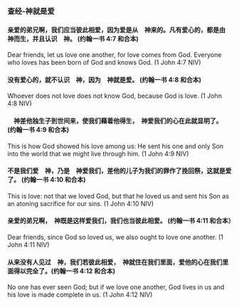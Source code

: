 ### 查经-神就是爱

#### 亲爱的弟兄啊，我们应当彼此相爱，因为爱是从　神来的。凡有爱心的，都是由　神而生，并且认识　神。 (约翰一书 4:7 和合本)

Dear friends, let us love one another, for love comes from God. Everyone who loves has been born of God and knows God. (1 John 4:7 NIV)


#### 没有爱心的，就不认识　神，因为　神就是爱。 (约翰一书 4:8 和合本)

Whoever does not love does not know God, because God is love. (1 John 4:8 NIV)


#### 　神差他独生子到世间来，使我们藉着他得生，　神爱我们的心在此就显明了。 (约翰一书 4:9 和合本)
 
This is how God showed his love among us: He sent his one and only Son into the world that we might live through him. (1 John 4:9 NIV)
 
#### 不是我们爱　神，乃是　神爱我们，差他的儿子为我们的罪作了挽回祭，这就是爱了。 (约翰一书 4:10 和合本)

This is love: not that we loved God, but that he loved us and sent his Son as an atoning sacrifice for our sins. (1 John 4:10 NIV)


#### 亲爱的弟兄啊，　神既是这样爱我们，我们也当彼此相爱。 (约翰一书 4:11 和合本）

Dear friends, since God so loved us, we also ought to love one another. (1 John 4:11 NIV)


#### 从来没有人见过　神，我们若彼此相爱，　神就住在我们里面，爱他的心在我们里面得以完全了。(约翰一书 4:12 和合本)

No one has ever seen God; but if we love one another, God lives in us and his love is made complete in us. (1 John 4:12 NIV)


